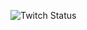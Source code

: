 ![Twitch Status](https://img.shields.io/twitch/status/hola?style=social&link=https://www.google.com)
